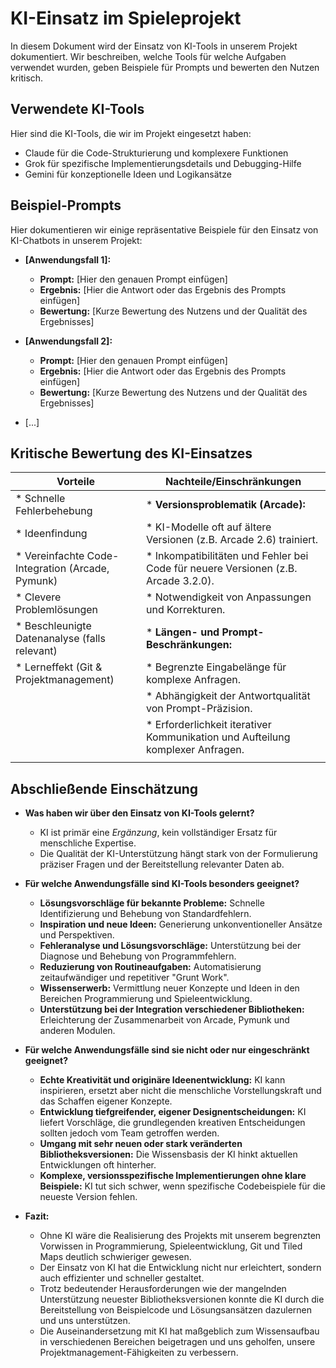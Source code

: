 # KI-Einsatz im Spieleprojekt

In diesem Dokument wird der Einsatz von KI-Tools in unserem Projekt dokumentiert. Wir beschreiben, welche Tools für welche Aufgaben verwendet wurden, geben Beispiele für Prompts und bewerten den Nutzen kritisch.

## Verwendete KI-Tools

Hier sind die KI-Tools, die wir im Projekt eingesetzt haben:

  - Claude für die Code-Strukturierung und komplexere Funktionen
  - Grok für spezifische Implementierungsdetails und Debugging-Hilfe
  - Gemini für konzeptionelle Ideen und Logikansätze

## Beispiel-Prompts

Hier dokumentieren wir einige repräsentative Beispiele für den Einsatz von KI-Chatbots in unserem Projekt:

* **[Anwendungsfall 1]:**
    * **Prompt:** [Hier den genauen Prompt einfügen]
    * **Ergebnis:** [Hier die Antwort oder das Ergebnis des Prompts einfügen]
    * **Bewertung:** [Kurze Bewertung des Nutzens und der Qualität des Ergebnisses]

* **[Anwendungsfall 2]:**
    * **Prompt:** [Hier den genauen Prompt einfügen]
    * **Ergebnis:** [Hier die Antwort oder das Ergebnis des Prompts einfügen]
    * **Bewertung:** [Kurze Bewertung des Nutzens und der Qualität des Ergebnisses]

* [...]
## Kritische Bewertung des KI-Einsatzes

| Vorteile                                                    | Nachteile/Einschränkungen                                                                                                                                                                                             |
| ----------------------------------------------------------- | ----------------------------------------------------------------------------------------------------------------------------------------------------------------------------------------------------------------------- |
| * Schnelle Fehlerbehebung                                  | * **Versionsproblematik (Arcade):** |
| * Ideenfindung                                              |     * KI-Modelle oft auf ältere Versionen (z.B. Arcade 2.6) trainiert.                                                                                                                                                 |
| * Vereinfachte Code-Integration (Arcade, Pymunk)             |     * Inkompatibilitäten und Fehler bei Code für neuere Versionen (z.B. Arcade 3.2.0).                                                                                                                             |
| * Clevere Problemlösungen                                   |     * Notwendigkeit von Anpassungen und Korrekturen.                                                                                                                                                                   |
| * Beschleunigte Datenanalyse (falls relevant)               | * **Längen- und Prompt-Beschränkungen:** |
| * Lerneffekt (Git & Projektmanagement)                      |     * Begrenzte Eingabelänge für komplexe Anfragen.                                                                                                                                                                     |
|                                                             |     * Abhängigkeit der Antwortqualität von Prompt-Präzision.                                                                                                                                                           |
|                                                             |     * Erforderlichkeit iterativer Kommunikation und Aufteilung komplexer Anfragen.                                                                                                                                    |
|                                                             |                                                                                                                                                                                                                       |

## Abschließende Einschätzung

* **Was haben wir über den Einsatz von KI-Tools gelernt?**
    * KI ist primär eine *Ergänzung*, kein vollständiger Ersatz für menschliche Expertise.
    * Die Qualität der KI-Unterstützung hängt stark von der Formulierung präziser Fragen und der Bereitstellung relevanter Daten ab.

* **Für welche Anwendungsfälle sind KI-Tools besonders geeignet?**
    * **Lösungsvorschläge für bekannte Probleme:** Schnelle Identifizierung und Behebung von Standardfehlern.
    * **Inspiration und neue Ideen:** Generierung unkonventioneller Ansätze und Perspektiven.
    * **Fehleranalyse und Lösungsvorschläge:** Unterstützung bei der Diagnose und Behebung von Programmfehlern.
    * **Reduzierung von Routineaufgaben:** Automatisierung zeitaufwändiger und repetitiver "Grunt Work".
    * **Wissenserwerb:** Vermittlung neuer Konzepte und Ideen in den Bereichen Programmierung und Spieleentwicklung.
    * **Unterstützung bei der Integration verschiedener Bibliotheken:** Erleichterung der Zusammenarbeit von Arcade, Pymunk und anderen Modulen.

* **Für welche Anwendungsfälle sind sie nicht oder nur eingeschränkt geeignet?**
    * **Echte Kreativität und originäre Ideenentwicklung:** KI kann inspirieren, ersetzt aber nicht die menschliche Vorstellungskraft und das Schaffen eigener Konzepte.
    * **Entwicklung tiefgreifender, eigener Designentscheidungen:** KI liefert Vorschläge, die grundlegenden kreativen Entscheidungen sollten jedoch vom Team getroffen werden.
    * **Umgang mit sehr neuen oder stark veränderten Bibliotheksversionen:** Die Wissensbasis der KI hinkt aktuellen Entwicklungen oft hinterher.
    * **Komplexe, versionsspezifische Implementierungen ohne klare Beispiele:** KI tut sich schwer, wenn spezifische Codebeispiele für die neueste Version fehlen.

* **Fazit:**
    * Ohne KI wäre die Realisierung des Projekts mit unserem begrenzten Vorwissen in Programmierung, Spieleentwicklung, Git und Tiled Maps deutlich schwieriger gewesen.
    * Der Einsatz von KI hat die Entwicklung nicht nur erleichtert, sondern auch effizienter und schneller gestaltet.
    * Trotz bedeutender Herausforderungen wie der mangelnden Unterstützung neuester Bibliotheksversionen konnte die KI durch die Bereitstellung von Beispielcode und Lösungsansätzen dazulernen und uns unterstützen.
    * Die Auseinandersetzung mit KI hat maßgeblich zum Wissensaufbau in verschiedenen Bereichen beigetragen und uns geholfen, unsere Projektmanagement-Fähigkeiten zu verbessern.